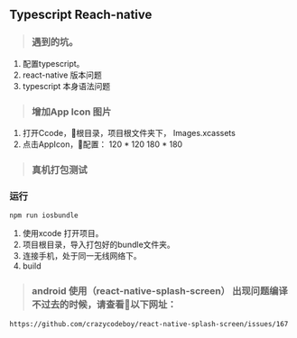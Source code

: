 ## Typescript Reach-native

> ### 遇到的坑。

<ol>
    <li>配置typescript。</li>
    <li>react-native 版本问题</li>
    <li>typescript 本身语法问题</li>
</ol>

>  ### 增加App Icon 图片

<ol>
    <li>打开Ccode，根目录，项目根文件夹下， Images.xcassets </li>
    <li>点击AppIcon，配置： 120 * 120 180 * 180</li>
</ol>

> ### 真机打包测试
### 运行 
```
npm run iosbundle
```
<ol>
    <li>
        使用xcode 打开项目。
    </li>
    <li>
        项目根目录，导入打包好的bundle文件夹。
    </li>
    <li>
        连接手机，处于同一无线网络下。
    </li>
    <li>
        build
    </li>
</ol>


> ### android 使用（react-native-splash-screen） 出现问题编译不过去的时候，请查看以下网址：

```
https://github.com/crazycodeboy/react-native-splash-screen/issues/167
```
